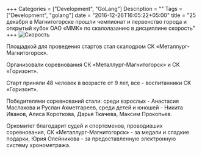 +++
Categories = ["Development", "GoLang"]
Description = ""
Tags = ["Development", "golang"]
date = "2016-12-26T16:05:22+05:00"
title = "25 декабря в Магнитогорске прошли чемпионат и первенство города и открытый кубок ОАО «ММК» по скалолазанию в дисциплине скорость"
+++
![Скорость](/images/skorost2016.jpg)

Площадкой для проведения стартов стал скалодром СК «Металлург-Магнитогорск». 
<!--more-->

Организовали соревнования СК «Металлург-Магнитогорск» и СК «Горизонт».

Старт приняли 48 человек в возрасте от 9 лет, все - воспитанники СК «Горизонт».

Победителями соревнований стали: среди взрослых - Анастасия Маслакова и Руслан Ахметгареев, среди детей и юношей - Никита Иванов, Алиса Короткова, Дарья Ткачева, Максим Прокопьев.

Оркомитет благодарит судей и спортсменов, проводивших соревнования, СК «Металлург-Магнитогорск» - за медали и сладкие подарки, Юрия Олейникова - за предоставленную электронную систему хронометража.
